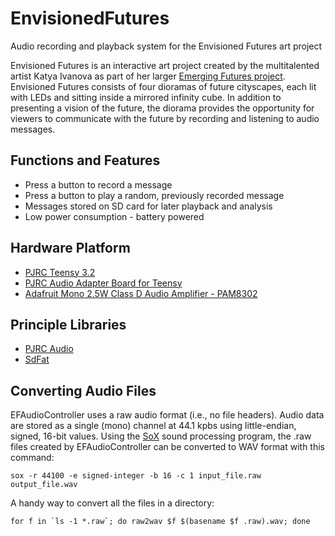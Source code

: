 # EnvisionedFutures
Audio recording and playback system for the Envisioned Futures art project

Envisioned Futures is an interactive art project created by the multitalented artist Katya Ivanova as part of her larger [Emerging Futures project](http://eivanova.com/emergingfutures/).  Envisioned Futures consists of four dioramas of future cityscapes, each lit with LEDs and sitting inside a mirrored infinity cube.  In addition to presenting a vision of the future, the diorama provides the opportunity for viewers to communicate with the future by recording and listening to audio messages.

## Functions and Features
* Press a button to record a message
* Press a button to play a random, previously recorded message
* Messages stored on SD card for later playback and analysis
* Low power consumption - battery powered

## Hardware Platform
* [PJRC Teensy 3.2](https://www.pjrc.com/store/teensy32.html)
* [PJRC Audio Adapter Board for Teensy](https://www.pjrc.com/store/teensy3_audio.html)
* [Adafruit Mono 2.5W Class D Audio Amplifier - PAM8302](https://www.adafruit.com/product/2130)

## Principle Libraries
* [PJRC Audio](https://github.com/PaulStoffregen/Audio)
* [SdFat](https://github.com/greiman/SdFat)

## Converting Audio Files
EFAudioController uses a raw audio format (i.e., no file headers).  Audio data are stored as a single (mono) channel at 44.1 kpbs using little-endian, signed, 16-bit values.  Using the [SoX](https://en.wikipedia.org/wiki/SoX) sound processing program, the .raw files created by EFAudioController can be converted to WAV format with this command:

    sox -r 44100 -e signed-integer -b 16 -c 1 input_file.raw output_file.wav

A handy way to convert all the files in a directory:

    for f in `ls -1 *.raw`; do raw2wav $f $(basename $f .raw).wav; done

